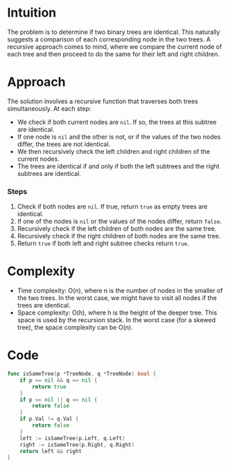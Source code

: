 # Intuition
The problem is to determine if two binary trees are identical. This naturally suggests a comparison of each corresponding node in the two trees. A recursive approach comes to mind, where we compare the current node of each tree and then proceed to do the same for their left and right children.

# Approach
The solution involves a recursive function that traverses both trees simultaneously. At each step:
- We check if both current nodes are `nil`. If so, the trees at this subtree are identical.
- If one node is `nil` and the other is not, or if the values of the two nodes differ, the trees are not identical.
- We then recursively check the left children and right children of the current nodes.
- The trees are identical if and only if both the left subtrees and the right subtrees are identical.

### Steps
1. Check if both nodes are `nil`. If true, return `true` as empty trees are identical.
2. If one of the nodes is `nil` or the values of the nodes differ, return `false`.
3. Recursively check if the left children of both nodes are the same tree.
4. Recursively check if the right children of both nodes are the same tree.
5. Return `true` if both left and right subtree checks return `true`.

# Complexity
- Time complexity: O(n), where n is the number of nodes in the smaller of the two trees. In the worst case, we might have to visit all nodes if the trees are identical.
- Space complexity: O(h), where h is the height of the deeper tree. This space is used by the recursion stack. In the worst case (for a skewed tree), the space complexity can be O(n).

# Code
```go
func isSameTree(p *TreeNode, q *TreeNode) bool {
    if p == nil && q == nil {
        return true
    }
    if p == nil || q == nil {
        return false
    }
    if p.Val != q.Val {
        return false
    }
    left := isSameTree(p.Left, q.Left)
    right := isSameTree(p.Right, q.Right)
    return left && right
}

